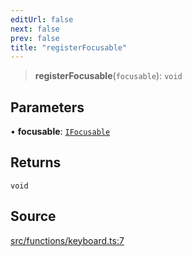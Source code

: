 ```yaml
---
editUrl: false
next: false
prev: false
title: "registerFocusable"
---
```


> **registerFocusable**(`focusable`): `void`

## Parameters

• **focusable**: [`IFocusable`](/api/interfaces/ifocusable/)

## Returns

`void`

## Source

[src/functions/keyboard.ts:7](https://github.com/relishinc/dill-pixel/blob/543438455c9a47928084300159416186c2aa1095/src/functions/keyboard.ts#L7)
